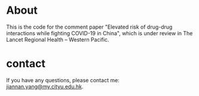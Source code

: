 # About
This is the code for the comment paper "Elevated risk of drug-drug interactions while fighting COVID-19 in China", which is under review in The Lancet Regional Health – Western Pacific.
# contact
If you have any questions, please contact me: jiannan.yang@my.cityu.edu.hk.